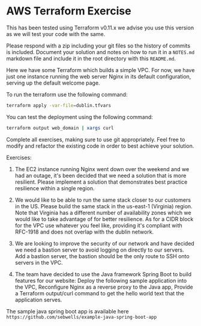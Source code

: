 # AWS Terraform Exercise

This has been tested using Terraform v0.11.x we advise you use this version as we will test your code with the same.

Please respond with a zip including your git files so the history of commits is included. Document your solution and notes on how to run it in a `NOTES.md` markdown file and include it in the root directory with this `README.md`.

Here we have some Terraform which builds a simple VPC. For now, we have just one instance running the web server Nginx in its default configuration, serving up the default welcome page.

To run the terraform use the following command:

```bash
terraform apply -var-file=dublin.tfvars
```

You can test the deployment using the following command:

```bash
terraform output web_domain | xargs curl
```

Complete all exercises, making sure to use git appropriately. Feel free to modify and refactor the existing code in order to best achieve your solution.

Exercises:

1. The EC2 instance running Nginx went down over the weekend and we had an outage, it's been decided that we need a solution that is more resilient. Please implement a solution that demonstrates best practice resilience within a single region.

2. We would like to be able to run the same stack closer to our customers in the US. Please build the same stack in the us-east-1 (Virginia) region. Note that Virginia has a different number of availability zones which we would like to take advantage of for better resilience. As for a CIDR block for the VPC use whatever you feel like, providing it's compliant with RFC-1918 and does not overlap with the dublin network.


3. We are looking to improve the security of our network and have decided we need a bastion server to avoid logging on directly to our servers. Add a bastion server, the bastion should be the only route to SSH onto servers in the VPC.


4. The team have decided to use the Java framework Spring Boot to build features for our website:
Deploy the following sample application into the VPC,
Reconfigure Nginx as a reverse proxy to the Java app, 
Provide a Terraform output/curl command to get the hello world text that the application serves.

The sample java spring boot app is available here
`https://github.com/sebwells/example-java-spring-boot-app`
